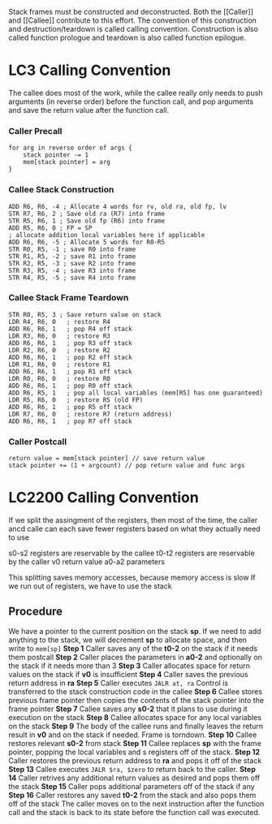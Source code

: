 Stack frames must be constructed and deconstructed. Both the [[Caller]] and [[Callee]] contribute to this effort. The convention of this construction and destruction/teardown is called calling convention. Construction is also called function prologue and teardown is also called function epilogue.
# LC3 Calling Convention
The callee does most of the work, while the callee really only needs to push arguments (in reverse order) before the function call, and pop arguments and save the return value after the function call.
### Caller Precall
```
for arg in reverse order of args {
	stack pointer -= 1
	mem[stack pointer] = arg
}
```
### Callee Stack Construction
```
ADD R6, R6, -4 ; Allocate 4 words for rv, old ra, old fp, lv  
STR R7, R6, 2 ; Save old ra (R7) into frame  
STR R5, R6, 1 ; Save old fp (R6) into frame  
ADD R5, R6, 0 ; FP = SP  
; allocate addition local variables here if applicable
ADD R6, R6, -5 ; Allocate 5 words for R0-R5  
STR R0, R5, -1 ; save R0 into frame  
STR R1, R5, -2 ; save R1 into frame  
STR R2, R5, -3 ; save R2 into frame  
STR R3, R5, -4 ; save R3 into frame  
STR R4, R5, -5 ; save R4 into frame
```
### Callee Stack Frame Teardown
```
STR R0, R5, 3 ; Save return value on stack
LDR R4, R6, 0   ; restore R4
ADD R6, R6, 1   ; pop R4 off stack
LDR R3, R6, 0   ; restore R3
ADD R6, R6, 1   ; pop R3 off stack
LDR R2, R6, 0   ; restore R2
ADD R6, R6, 1   ; pop R2 off stack
LDR R1, R6, 0   ; restore R1
ADD R6, R6, 1   ; pop R1 off stack
LDR R0, R6, 0   ; restore R0
ADD R6, R6, 1   ; pop R0 off stack
ADD R6, R5, 1   ; pop all local variables (mem[R5] has one guaranteed)
LDR R5, R6, 0   ; restore R5 (old FP)
ADD R6, R6, 1   ; pop R5 off stack
LDR R7, R6, 0   ; restore R7 (return address)
ADD R6, R6, 1   ; pop R7 off stack
```
### Caller Postcall
```
return value = mem[stack pointer] // save return value
stack pointer += (1 + argcount) // pop return value and func args
```


# LC2200 Calling Convention
If we split the assingment of the registers, then most of the time, the caller ancd calle can each save fewer registers based on what they actually need to use

s0-s2 registers are reservable by the callee
t0-t2 registers are reservable by the caller
v0 return value
a0-a2 parameters

This splitting saves memory accesses, because memory access is slow
If we run out of registers, we have to use the stack

## Procedure
We have a pointer to the current position on the stack **sp**. If we need to add anything to the stack, we will decrement **sp** to allocate space, and then write to `mem[sp]`
**Step 1**
Caller saves any of the **t0-2** on the stack if it needs them postcall
**Step 2**
Caller places the parameters in **a0-2** and optionally on the stack if it needs more than 3
**Step 3**
Caller allocates space for return values on the stack if **v0** is insufficient
**Step 4**
Caller saves the previous return address in **ra**
**Step 5**
Caller executes `JALR at, ra`
Control is transferred to the stack construction code in the callee
**Step 6**
Callee stores previous frame pointer then copies the contents of the stack pointer into the frame pointer
**Step 7**
Callee saves any **s0-2** that it plans to use during it execution on the stack 
**Step 8**
Callee allocates space for any local variables on the stack
**Step 9**
The body of the callee runs and finally leaves the return result in **v0** and on the stack if needed.
Frame is torndown.
**Step 10**
Callee restores relevant **s0-2** from stack
**Step 11**
Callee replaces **sp** with the frame pointer, popping the local variables and s registers off of the stack.
**Step 12**
Caller restores the previous return address to **ra** and pops it off of the stack
**Step 13**
Callee executes `JALR $ra, $zero` to return back to the caller.
**Step 14**
Caller retrives any additional return values as desired and pops them off the stack
**Step 15**
Caller pops additional parameters off of the stack if any
**Step 16**
Caller restores any saved **t0-2** from the stack and also pops them off of the stack
The caller moves on to the next instruction after the function call and the stack is back to its state before the function call was executed.